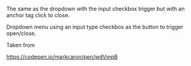 The same as the dropdown with the input checkbox trigger but with an anchor tag click to close.

Dropdown menu using an input type checkbox as the button to trigger open/close.

Taken from

https://codepen.io/markcaron/pen/wdVmpB
